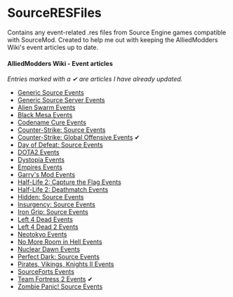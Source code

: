 # SourceRESFiles
Contains any event-related .res files from Source Engine games compatible with SourceMod. Created to help me out with keeping the AlliedModders Wiki's event articles up to date.

#### AlliedModders Wiki - Event articles
*Entries marked with a ✔ are articles I have already updated.*
* [Generic Source Events](https://wiki.alliedmods.net/Generic_Source_Events)
* [Generic Source Server Events](https://wiki.alliedmods.net/Generic_Source_Server_Events)
* [Alien Swarm Events](https://wiki.alliedmods.net/Alien_Swarm_Events)
* [Black Mesa Events](https://wiki.alliedmods.net/Black_Mesa_Events)
* [Codename Cure Events](https://wiki.alliedmods.net/Codename_Cure_Events)
* [Counter-Strike: Source Events](https://wiki.alliedmods.net/Counter-Strike:_Source_Events)
* [Counter-Strike: Global Offensive Events](https://wiki.alliedmods.net/Counter-Strike:_Global_Offensive_Events) ✔
* [Day of Defeat: Source Events](https://wiki.alliedmods.net/Day_of_Defeat:_Source_Events)
* [DOTA2 Events](https://wiki.alliedmods.net/Dota_2_Events)
* [Dystopia Events](https://wiki.alliedmods.net/Dystopia_Events)
* [Empires Events](https://wiki.alliedmods.net/Empires_Events)
* [Garry's Mod Events](https://wiki.alliedmods.net/Garry%27s_Mod_Events)
* [Half-Life 2: Capture the Flag Events](https://wiki.alliedmods.net/Half-Life_2:_Capture_the_Flag_Events)
* [Half-Life 2: Deathmatch Events](https://wiki.alliedmods.net/Half-Life_2:_Deathmatch_Events)
* [Hidden: Source Events](https://wiki.alliedmods.net/Hidden:_Source_Events)
* [Insurgency: Source Events](https://wiki.alliedmods.net/Insurgency:_Source_Events)
* [Iron Grip: Source Events](https://wiki.alliedmods.net/Iron_Grip:_Source_Events)
* [Left 4 Dead Events](https://wiki.alliedmods.net/Left_4_Dead_Events)
* [Left 4 Dead 2 Events](https://wiki.alliedmods.net/Left_4_Dead_2_Events)
* [Neotokyo Events](https://wiki.alliedmods.net/Neotokyo_Events)
* [No More Room in Hell Events](https://wiki.alliedmods.net/No_More_Room_in_Hell)
* [Nuclear Dawn Events](https://wiki.alliedmods.net/Nuclear_Dawn_Events)
* [Perfect Dark: Source Events](https://wiki.alliedmods.net/Perfect_Dark:_Source_Events)
* [Pirates, Vikings, Knights II Events](https://wiki.alliedmods.net/Pirates,_Vikings,_Knights_II_Events)
* [SourceForts Events](https://wiki.alliedmods.net/SourceForts_Events)
* [Team Fortress 2 Events](https://wiki.alliedmods.net/Team_Fortress_2_Events) ✔
* [Zombie Panic! Source Events](https://wiki.alliedmods.net/Zombie_Panic!_Source_Events)
